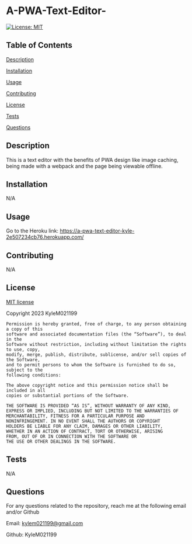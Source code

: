 # A-PWA-Text-Editor-
  [![License: MIT](https://img.shields.io/badge/License-MIT-yellow.svg)](https://opensource.org/licenses/MIT)

  ## Table of Contents
  [Description](#description)
  
  [Installation](#installation)
  
  [Usage](#usage)
  
  [Contributing](#contributing)
  
  [License](#license)
  
  [Tests](#tests)
  
  [Questions](#questions)

  ## Description
  This is a text editor with the benefits of PWA design like image caching, being made with a webpack and the page being viewable offline. 

  ## Installation 
  N/A

  ## Usage
  Go to the Heroku link: https://a-pwa-text-editor-kyle-2e507234cb76.herokuapp.com/

  ## Contributing
  N/A

  ## License
  
  [MIT license](https://opensource.org/license/mit/)
  
  Copyright 2023 KyleM021199
  
    Permission is hereby granted, free of charge, to any person obtaining a copy of this 
    software and associated documentation files (the “Software”), to deal in the 
    Software without restriction, including without limitation the rights to use, copy, 
    modify, merge, publish, distribute, sublicense, and/or sell copies of the Software, 
    and to permit persons to whom the Software is furnished to do so, subject to the 
    following conditions:

    The above copyright notice and this permission notice shall be included in all 
    copies or substantial portions of the Software.
    
    THE SOFTWARE IS PROVIDED “AS IS”, WITHOUT WARRANTY OF ANY KIND, 
    EXPRESS OR IMPLIED, INCLUDING BUT NOT LIMITED TO THE WARRANTIES OF 
    MERCHANTABILITY, FITNESS FOR A PARTICULAR PURPOSE AND 
    NONINFRINGEMENT. IN NO EVENT SHALL THE AUTHORS OR COPYRIGHT 
    HOLDERS BE LIABLE FOR ANY CLAIM, DAMAGES OR OTHER LIABILITY, 
    WHETHER IN AN ACTION OF CONTRACT, TORT OR OTHERWISE, ARISING 
    FROM, OUT OF OR IN CONNECTION WITH THE SOFTWARE OR 
    THE USE OR OTHER DEALINGS IN THE SOFTWARE.

  ## Tests
  N/A 


  ## Questions
  For any questions related to the repository, reach me at the following email and/or Github

  Email: kylem021199@gmail.com

  Github: KyleM021199
